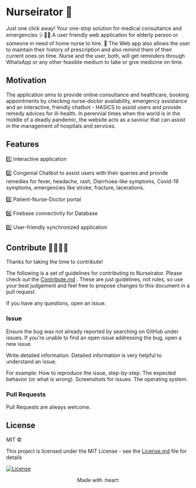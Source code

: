 # Nurseirator 🤖 
Just one click away!
Your one-stop solution for medical consultance and emergencies 🩺🥼🏥
A user friendly web application for elderly person or someone in need of home nurse to hire. 🏡
The Web app also allows the user to maintain their history of prescription and also remind them of their current ones on time. Nurse and the user, both, will get reminders through WhatsApp or any other feasible medium to take or give medicine on time.

## Motivation
The application aims to provide online consultance and healthcare, booking appointments by checking nurse-doctor availability, emergency assistance and an interactive, friendly chatbot - HASICS to assist users and provide remedy advices for ill-health. In perennial times when the world is in the middle of a deadly pandemic, the website acts as a saviour that can assist in the management of hospitals and services.

## Features

1️⃣ Interactive application

2️⃣ Congenial Chatbot to assist users with their queries and provide remedies for fever, headache, rash, Diarrhoea-like symptoms, Covid-19 symptoms, emergencies like stroke, fracture, lacerations.

3️⃣ Patient-Nurse-Doctor portal 

4️⃣ Firebase connectivity for Database

5️⃣ User-friendly synchronized application 

## Contribute 👨‍👨‍👧‍👦
Thanks for taking the time to contribute!

The following is a set of guidelines for contributing to Nurseirator. Please check out the [Contribute.md](https://github.com/Nurseirator/blob/master/Contribute.md) . These are just guidelines, not rules, so use your best judgement and feel free to propose changes to this document in a pull request.

If you have any questions, open an issue.

### Issue 

Ensure the bug was not already reported by searching on GitHub under issues. If you're unable to find an open issue addressing the bug, open a new issue.

Write detailed information. Detailed information is very helpful to understand an issue.

For example: How to reproduce the issue, step-by-step. The expected behavior (or what is wrong). Screenshots for issues. The operating system.

### Pull Requests

Pull Requests are always welcome.

## License

MIT © 

This project is licensed under the MIT License - see the [License.md](https://github.com/Nurseirator/blob/master/License.md) file for details

[![License](http://img.shields.io/:license-mit-blue.svg?style=flat-square)](http://badges.mit-license.org)

<p align="center">
	Made with :heart: 
</p>
